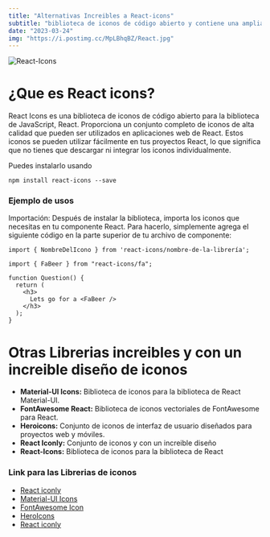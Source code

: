 ```yaml
---
title: "Alternativas Increibles a React-icons"
subtitle: "biblioteca de iconos de código abierto y contiene una amplia variedad de iconos para su uso en proyectos de diseño y desarrollo."
date: "2023-03-24"
img: "https://i.postimg.cc/MpLBhqBZ/React.jpg"
---
```





![React-Icons](https://i.postimg.cc/QCQ30Ttv/9b65b2a5-2e4f-402b-aec8-e759c2abcc9f-cover.png)


# ¿Que es React icons?

React Icons es una biblioteca de iconos de código abierto para la biblioteca de JavaScript, React. Proporciona un conjunto completo de iconos de alta calidad que pueden ser utilizados en aplicaciones web de React. Estos iconos se pueden utilizar fácilmente en tus proyectos React, lo que significa que no tienes que descargar ni integrar los iconos individualmente.

Puedes instalarlo usando

```
npm install react-icons --save
```


### Ejemplo de usos

Importación: Después de instalar la biblioteca, importa los iconos que necesitas en tu componente React. Para hacerlo, simplemente agrega el siguiente código en la parte superior de tu archivo de componente:

```
import { NombreDelIcono } from 'react-icons/nombre-de-la-librería';
```

```
import { FaBeer } from "react-icons/fa";

function Question() {
  return (
    <h3>
      Lets go for a <FaBeer />
    </h3>
  );
}

```

# Otras Librerias increibles y con un increible diseño de iconos

- **Material-UI Icons:** Biblioteca de iconos para la biblioteca de React Material-UI.
- **FontAwesome React:** Biblioteca de iconos vectoriales de FontAwesome para React.
- **Heroicons:** Conjunto de iconos de interfaz de usuario diseñados para proyectos web y móviles.
- **React Iconly:** Conjunto de iconos y con un increible diseño
- **React-Icons:** Biblioteca de iconos para la biblioteca de React






### Link para las Librerias de iconos

- [React iconly](https://react-iconly.jrgarciadev.com/)
- [Material-UI Icons](https://mui.com/material-ui/material-icons/)
- [FontAwesome Icon](https://fontawesome.com/)
- [HeroIcons](https://heroicons.com/)
- [React iconly](https://react-iconly.jrgarciadev.com/)



